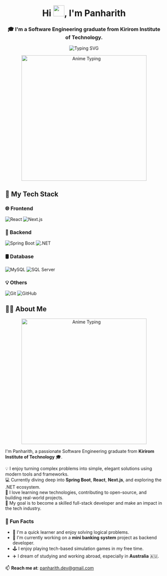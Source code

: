 <h1 align="center">
  Hi <img src="https://media.giphy.com/media/hvRJCLFzcasrR4ia7z/giphy.gif" width="35px">, I'm Panharith
</h1>

<h3 align="center">
  🎓 I'm a Software Engineering graduate from Kirirom Institute of Technology.
</h3>

<p align="center">
  <img src="https://readme-typing-svg.herokuapp.com?font=Fira+Code&duration=3000&pause=1000&color=3F8CFF&center=true&vCenter=true&width=435&lines=Spring+Boot+%7C+React+%7C+.NET+Developer;Lifelong+Learner+%7C+Problem+Solver" alt="Typing SVG" />
</p>

<p align="center">
  <img src="https://i.pinimg.com/originals/8b/20/20/8b20203094dfb0a1797a9e7d94c76d56.gif" alt="Anime Typing" width="400"/>
</p>


## 🚀 My Tech Stack

### 🌐 Frontend
![React](https://img.shields.io/badge/React-20232A?style=for-the-badge&logo=react&logoColor=61DAFB)
![Next.js](https://img.shields.io/badge/Next.js-000000?style=for-the-badge&logo=next.js&logoColor=white)

### 🧠 Backend
![Spring Boot](https://img.shields.io/badge/Spring_Boot-6DB33F?style=for-the-badge&logo=springboot&logoColor=white)
![.NET](https://img.shields.io/badge/.NET-512BD4?style=for-the-badge&logo=dotnet&logoColor=white)

### 🛢️ Database
![MySQL](https://img.shields.io/badge/MySQL-005C84?style=for-the-badge&logo=mysql&logoColor=white)
![SQL Server](https://img.shields.io/badge/SQL_Server-CC2927?style=for-the-badge&logo=microsoftsqlserver&logoColor=white)

### 💡 Others
![Git](https://img.shields.io/badge/Git-F05032?style=for-the-badge&logo=git&logoColor=white)
![GitHub](https://img.shields.io/badge/GitHub-181717?style=for-the-badge&logo=github&logoColor=white)







## 🙋‍♂️ About Me

<p align="center">
  <img src="https://media.tenor.com/2uyENRmiUt0AAAAC/coding.gif" alt="Anime Typing" width="400"/>
</p>


I'm Panharith, a passionate Software Engineering graduate from **Kirirom Institute of Technology** 🎓.

💡 I enjoy turning complex problems into simple, elegant solutions using modern tools and frameworks.  
💻 Currently diving deep into **Spring Boot**, **React**, **Next.js**, and exploring the .NET ecosystem.  
🧠 I love learning new technologies, contributing to open-source, and building real-world projects.  
🚀 My goal is to become a skilled full-stack developer and make an impact in the tech industry.

### 🧩 Fun Facts
- 🧠 I'm a quick learner and enjoy solving logical problems.
- 🌱 I'm currently working on a **mini banking system** project as backend developer.
- 🕹️ I enjoy playing tech-based simulation games in my free time.
- ✈️ I dream of studying and working abroad, especially in **Australia** 🇦🇺.

📫 **Reach me at**: panharith.dev@gmail.com
